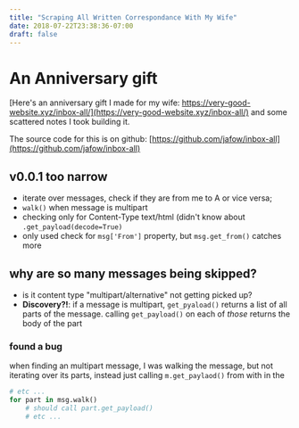 ```yaml
---
title: "Scraping All Written Correspondance With My Wife"
date: 2018-07-22T23:38:36-07:00
draft: false
---
```


# An Anniversary gift
[Here's an anniversary gift I made for my wife:
https://very-good-website.xyz/inbox-all/](https://very-good-website.xyz/inbox-all/) and some scattered notes I
took building it.

The source code for this is on github:
[https://github.com/jafow/inbox-all](https://github.com/jafow/inbox-all)

## v0.0.1 too narrow
- iterate over messages, check if they are from me to A or vice versa;
- `walk()` when message is multipart
- checking only for Content-Type text/html (didn't know about
  `.get_payload(decode=True)`
- only used check for `msg['From']` property, but `msg.get_from()` catches more


## why are so many messages being skipped?
- is it content type "multipart/alternative" not getting picked up?
- **Discovery?!**: if a message is multipart, `get_pyaload()` returns a
    list of all parts of the message. calling `get_payload()` on each of
    _those_ returns the body of the part

### found a bug
when finding an multipart message, I was walking the message, but not iterating
over its parts, instead just calling `m.get_paylaod()` from with in the 

```python
# etc ...
for part in msg.walk()
    # should call part.get_payload()
    # etc ...
```
